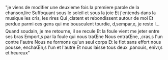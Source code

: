 "je viens de modifier une deuxieme fois la premiere parole de la chanson‚lire Suffoquant sous le soleil et sous la joie Et j'entends dans la musique les cris, les rires Qui ‚clatent et rebondissent autour de moi Et perdue parmi ces gens qui me bousculent tourdie, d‚sempar‚e, je reste l… Quand soudain, je me retourne, il se recule Et la foule vient me jeter entre ses bras Emport‚s par la foule qui nous traŒne Nous entraŒne, ‚cras‚s l'un contre l'autre Nous ne formons qu'un seul corps Et le flot sans effort nous pousse, enchaŒn‚s l'un et l'autre Et nous laisse tous deux ‚panouis, enivr‚s et heureux" 
